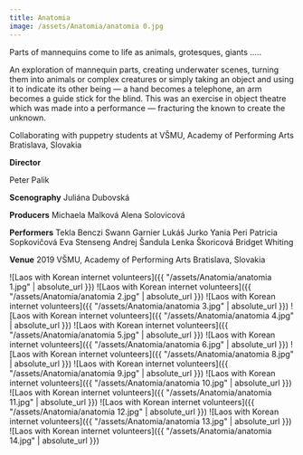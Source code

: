 ```yaml
---
title: Anatomia
image: /assets/Anatomia/anatomia 0.jpg
---
```


Parts of mannequins come to life as animals, grotesques, giants …..

An exploration of mannequin parts, creating underwater scenes, turning them into animals or complex creatures or simply taking an object and using it to indicate its other being — a hand becomes a telephone, an arm becomes a guide stick for the blind. This was an exercise in object theatre which was made into a performance — fracturing the known to create the unknown.

Collaborating with puppetry students at VŠMU, Academy of Performing Arts Bratislava, Slovakia

**Director**

Peter Palik

**Scenography**
Juliána Dubovská

**Producers**
Michaela Malková
Alena Solovicová

**Performers**
Tekla Benczi
Swann Garnier
Lukáš Jurko
Yania Peri
Patricia Sopkovičová
Eva Stenseng
Andrej Šandula
Lenka Škoricová
Bridget Whiting

**Venue**
2019
VŠMU, Academy of Performing Arts Bratislava, Slovakia

![Laos with Korean internet volunteers]({{ "/assets/Anatomia/anatomia 1.jpg" | absolute_url }})
![Laos with Korean internet volunteers]({{ "/assets/Anatomia/anatomia 2.jpg" | absolute_url }})
![Laos with Korean internet volunteers]({{ "/assets/Anatomia/anatomia 3.jpg" | absolute_url }})
![Laos with Korean internet volunteers]({{ "/assets/Anatomia/anatomia 4.jpg" | absolute_url }})
![Laos with Korean internet volunteers]({{ "/assets/Anatomia/anatomia 5.jpg" | absolute_url }})
![Laos with Korean internet volunteers]({{ "/assets/Anatomia/anatomia 6.jpg" | absolute_url }})
![Laos with Korean internet volunteers]({{ "/assets/Anatomia/anatomia 8.jpg" | absolute_url }})
![Laos with Korean internet volunteers]({{ "/assets/Anatomia/anatomia 9.jpg" | absolute_url }})
![Laos with Korean internet volunteers]({{ "/assets/Anatomia/anatomia 10.jpg" | absolute_url }})
![Laos with Korean internet volunteers]({{ "/assets/Anatomia/anatomia 11.jpg" | absolute_url }})
![Laos with Korean internet volunteers]({{ "/assets/Anatomia/anatomia 12.jpg" | absolute_url }})
![Laos with Korean internet volunteers]({{ "/assets/Anatomia/anatomia 13.jpg" | absolute_url }})
![Laos with Korean internet volunteers]({{ "/assets/Anatomia/anatomia 14.jpg" | absolute_url }})
